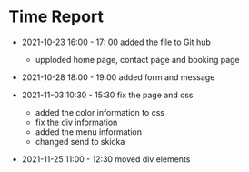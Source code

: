# Time Report


- 2021-10-23 16:00 - 17: 00 added the file to Git hub 
  - upploded home page, contact page and booking page 

- 2021-10-28 18:00 - 19:00 added form and message 

- 2021-11-03 10:30 - 15:30 fix the page and css 
  - added the color information to css
  - fix the div information 
  - added the menu information 
  - changed send to skicka 

- 2021-11-25 11:00 - 12:30 moved div elements 